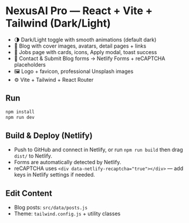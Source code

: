 # NexusAI Pro — React + Vite + Tailwind (Dark/Light)

- 🌗 Dark/Light toggle with smooth animations (default dark)
- 📰 Blog with cover images, avatars, detail pages + links
- 💼 Jobs page with cards, icons, Apply modal, toast success
- 📩 Contact & Submit Blog forms → Netlify Forms + reCAPTCHA placeholders
- 🖼 Logo + favicon, professional Unsplash images
- ⚙️ Vite + Tailwind + React Router

## Run
```bash
npm install
npm run dev
```

## Build & Deploy (Netlify)
- Push to GitHub and connect in Netlify, or run `npm run build` then drag `dist/` to Netlify.
- Forms are automatically detected by Netlify.
- reCAPTCHA uses `<div data-netlify-recaptcha="true"></div>` — add keys in Netlify settings if needed.

## Edit Content
- Blog posts: `src/data/posts.js`
- Theme: `tailwind.config.js` + utility classes
